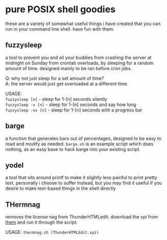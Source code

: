 # pure POSIX shell goodies
these are a variety of somewhat useful things i have created that you can run in your command line shell. have fun with them.

## fuzzysleep
a tool to prevent you and all your buddies from crashing the server at midnight on Sunday from crontab overloads, by sleeping for a random amount of time. designed mainly to be ran before cron jobs.

Q: why not just sleep for a set amount of time?  
A: the server would just get overloaded at a different time.

USAGE:  
```fuzzysleep [n]``` - sleep for 1-[n] seconds silently  
```fuzzysleep -v [n]``` - sleep for 1-[n] seconds and say how long  
```fuzzysleep -vv [n]``` - sleep for 1-[n] seconds with a progress bar  

## barge
a function that generates bars out of percentages, designed to be easy to read and modify as needed. ```barge.sh``` is an example script which does nothing, as an easy base to hack barge into your existing script.

## yodel
a tool that sits around printf to make it slightly less painful to print pretty text. personally i choose to suffer instead, but you may find it useful if you desire to make text-based things in the shell directly

## THermnag
removes the license nag from ThunderHTMLedit. download the xpi from [them](http://betterbird.eu/addons/index.html) and run it through the script.

USAGE: ```thermnag.sh (ThunderHTMLEdit.xpi)```
